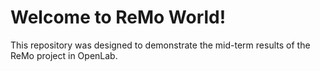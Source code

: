 # Welcome to ReMo World!

This repository was designed to demonstrate the mid-term results of the ReMo project in OpenLab.
